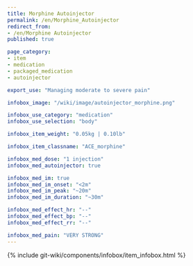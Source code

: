 ```yaml
---
title: Morphine Autoinjector
permalink: /en/Morphine_Autoinjector
redirect_from:
- /en/Morphine Autoinjector
published: true

page_category:
- item
- medication
- packaged_medication
- autoinjector

export_use: "Managing moderate to severe pain"

infobox_image: "/wiki/image/autoinjector_morphine.png"

infobox_use_category: "medication"
infobox_use_selection: "body"

infobox_item_weight: "0.05kg | 0.10lb"

infobox_item_classname: "ACE_morphine"

infobox_med_dose: "1 injection"
infobox_med_autoinjector: true

infobox_med_im: true
infobox_med_im_onset: "<2m"
infobox_med_im_peak: "~20m"
infobox_med_im_duration: "~30m"

infobox_med_effect_hr: "--"
infobox_med_effect_bp: "--"
infobox_med_effect_rr: "--"

infobox_med_pain: "VERY STRONG"
---
```


{% include git-wiki/components/infobox/item_infobox.html %}